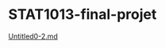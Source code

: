 # STAT1013-final-projet

[Untitled0-2.md](https://github.com/Labili02/STAT1013-final-projet/files/10975292/Untitled0-2.md)
